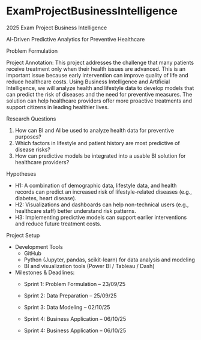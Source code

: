 # ExamProjectBusinessIntelligence
2025 Exam Project Business Intelligence


 AI-Driven Predictive Analytics for Preventive Healthcare

Problem Formulation

Project Annotation:
This project addresses the challenge that many patients receive treatment only when their health issues are advanced. This is an important issue because early intervention can improve quality of life and reduce healthcare costs. Using Business Intelligence and Artificial Intelligence, we will analyze health and lifestyle data to develop models that can predict the risk of diseases and the need for preventive measures. The solution can help healthcare providers offer more proactive treatments and support citizens in leading healthier lives.

Research Questions
1. How can BI and AI be used to analyze health data for preventive purposes?  
2. Which factors in lifestyle and patient history are most predictive of disease risks?  
3. How can predictive models be integrated into a usable BI solution for healthcare providers?  

Hypotheses
- H1: A combination of demographic data, lifestyle data, and health records can predict an increased risk of lifestyle-related diseases (e.g., diabetes, heart disease).  
- H2: Visualizations and dashboards can help non-technical users (e.g., healthcare staff) better understand risk patterns.  
- H3: Implementing predictive models can support earlier interventions and reduce future treatment costs.  

Project Setup
- Development Tools
  - GitHub 
  - Python (Jupyter, pandas, scikit-learn) for data analysis and modeling  
  - BI and visualization tools (Power BI / Tableau / Dash)  
- Milestones & Deadlines:
  - Sprint 1: Problem Formulation – 23/09/25  
  - Sprint 2: Data Preparation – 25/09/25  
  - Sprint 3: Data Modeling – 02/10/25  
  - Sprint 4: Business Application – 06/10/25 

  - Sprint 4: Business Application – 06/10/25

